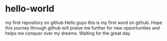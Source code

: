 # hello-world
my first repository on github
Hello guys this is my first word on github. 
Hope this journey through github will praise me further for new opportunities and helps me conquer over my dreams.
Waiting for the great day.
